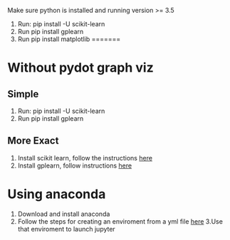 
Make sure python is installed and running version >= 3.5
 1. Run: pip install -U scikit-learn
 2. Run pip install gplearn
 3. Run pip install matplotlib
=======

# Without pydot graph viz
## Simple
 1. Run: pip install -U scikit-learn
 2. Run pip install gplearn

## More Exact
 1. Install scikit learn, follow the instructions [here](https://scikit-learn.org/dev/install.html)
 2. Install gplearn, follow instructions [here](https://gplearn.readthedocs.io/en/stable/installation.html)

# Using anaconda
 1. Download and install anaconda
 2. Follow the steps for creating an enviroment from a yml file [here](https://conda.io/projects/conda/en/latest/user-guide/tasks/manage-environments.html#create-env-from-file)
 3.Use that enviroment to launch jupyter

